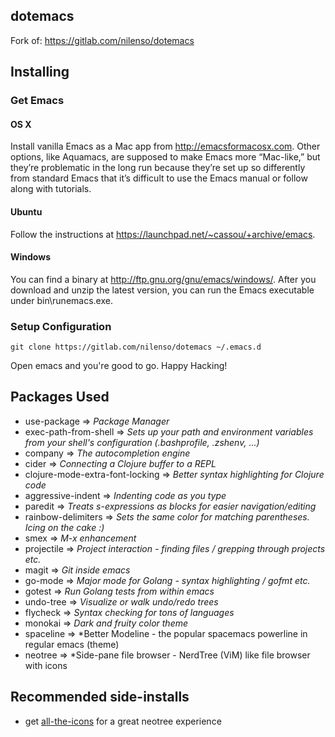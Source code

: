 ## dotemacs

Fork of: https://gitlab.com/nilenso/dotemacs

## Installing

### Get Emacs

#### OS X

Install vanilla Emacs as a Mac app from http://emacsformacosx.com. Other options, like Aquamacs, are supposed to make Emacs more “Mac-like,” but they’re problematic in the long run because they’re set up so differently from standard Emacs that it’s difficult to use the Emacs manual or follow along with tutorials.

#### Ubuntu
Follow the instructions at https://launchpad.net/~cassou/+archive/emacs.

#### Windows
You can find a binary at http://ftp.gnu.org/gnu/emacs/windows/. After you download and unzip the latest version, you can run the Emacs executable under bin\runemacs.exe.

### Setup Configuration
```
git clone https://gitlab.com/nilenso/dotemacs ~/.emacs.d
```

Open emacs and you're good to go. Happy Hacking!

## Packages Used
- use-package => *Package Manager*
- exec-path-from-shell => *Sets up your path and environment variables from your shell's configuration (.bashprofile, .zshenv, ...)*
- company => *The autocompletion engine*
- cider => *Connecting a Clojure buffer to a REPL*
- clojure-mode-extra-font-locking => *Better syntax highlighting for Clojure code*
- aggressive-indent => *Indenting code as you type*
- paredit => *Treats s-expressions as blocks for easier navigation/editing*
- rainbow-delimiters => *Sets the same color for matching parentheses. Icing on the cake :)*
- smex => *M-x enhancement*
- projectile => *Project interaction - finding files / grepping through projects etc.*
- magit => *Git inside emacs*
- go-mode => *Major mode for Golang - syntax highlighting / gofmt etc.*
- gotest => *Run Golang tests from within emacs*
- undo-tree => *Visualize or walk undo/redo trees*
- flycheck => *Syntax checking for tons of languages*
- monokai => *Dark and fruity color theme*
- spaceline => *Better Modeline - the popular spacemacs powerline in regular emacs (theme)
- neotree => *Side-pane file browser - NerdTree (ViM) like file browser with icons

## Recommended side-installs

- get [all-the-icons](https://github.com/domtronn/all-the-icons.el) for a great neotree experience